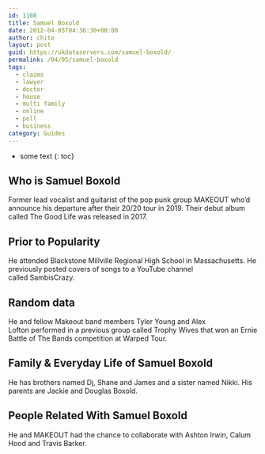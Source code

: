 ```yaml
---
id: 1108
title: Samuel Boxold
date: 2012-04-05T04:36:30+00:00
author: chito
layout: post
guid: https://ukdataservers.com/samuel-boxold/
permalink: /04/05/samuel-boxold
tags:
  - claims
  - lawyer
  - doctor
  - house
  - multi family
  - online
  - poll
  - business
category: Guides
---
```


* some text
{: toc}
          
          
## Who is  Samuel Boxold
                  
                  
                  
Former lead vocalist and guitarist of the pop punk group MAKEOUT who&#8217;d announce his departure after their 20/20 tour in 2019. Their debut album called The Good Life was released in 2017.
                  
                
                
                
## Prior to Popularity 
                  
                  
                  
He attended Blackstone Millville Regional High School in Massachusetts. He previously posted covers of songs to a YouTube channel called SambisCrazy.
                  
                
                
                
## Random data 
                  
                  
                  
He and fellow Makeout band members Tyler Young and Alex Lofton performed in a previous group called Trophy Wives that won an Ernie Battle of The Bands competition at Warped Tour.
                  
                
                
                
## Family & Everyday Life of Samuel Boxold
                  
                  
                  
He has brothers named Dj, Shane and James and a sister named Nikki. His parents are Jackie and Douglas Boxold.
                  
                
                
                
## People Related With  Samuel Boxold
                  
                  
                  
He and MAKEOUT had the chance to collaborate with Ashton Irwin, Calum Hood and Travis Barker.
                  
                
              
            
          
          
          
    
    
  

